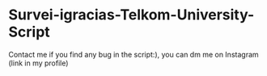 # Survei-igracias-Telkom-University-Script

Contact me if you find any bug in the script:), you can dm me on Instagram (link in my profile)

